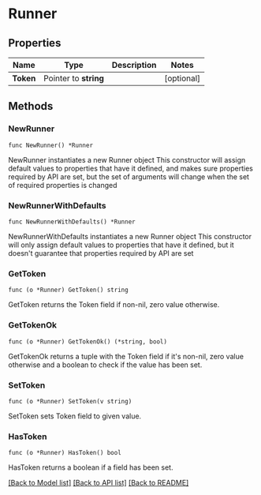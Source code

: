 # Runner

## Properties

Name | Type | Description | Notes
------------ | ------------- | ------------- | -------------
**Token** | Pointer to **string** |  | [optional] 

## Methods

### NewRunner

`func NewRunner() *Runner`

NewRunner instantiates a new Runner object
This constructor will assign default values to properties that have it defined,
and makes sure properties required by API are set, but the set of arguments
will change when the set of required properties is changed

### NewRunnerWithDefaults

`func NewRunnerWithDefaults() *Runner`

NewRunnerWithDefaults instantiates a new Runner object
This constructor will only assign default values to properties that have it defined,
but it doesn't guarantee that properties required by API are set

### GetToken

`func (o *Runner) GetToken() string`

GetToken returns the Token field if non-nil, zero value otherwise.

### GetTokenOk

`func (o *Runner) GetTokenOk() (*string, bool)`

GetTokenOk returns a tuple with the Token field if it's non-nil, zero value otherwise
and a boolean to check if the value has been set.

### SetToken

`func (o *Runner) SetToken(v string)`

SetToken sets Token field to given value.

### HasToken

`func (o *Runner) HasToken() bool`

HasToken returns a boolean if a field has been set.


[[Back to Model list]](../README.md#documentation-for-models) [[Back to API list]](../README.md#documentation-for-api-endpoints) [[Back to README]](../README.md)


